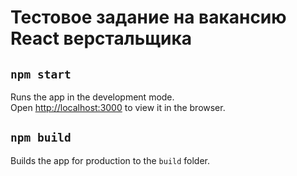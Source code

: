 # Тестовое задание на вакансию React верстальщика

## `npm start`

Runs the app in the development mode.<br />
Open [http://localhost:3000](http://localhost:3000) to view it in the browser.

## `npm build`

Builds the app for production to the `build` folder.<br />
